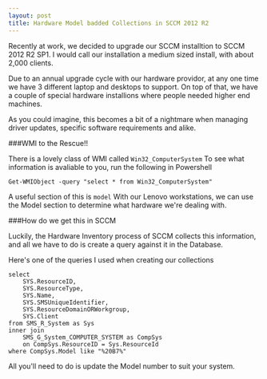 ```yaml
---
layout: post
title: Hardware Model badded Collections in SCCM 2012 R2
---
```


Recently at work, we decided to upgrade our SCCM installtion to SCCM 2012 R2 SP1. 
I would call our installation a medium sized install, with about 2,000 clients.

Due to an annual upgrade cycle with our hardware providor, at any one time we have 3 different laptop and desktops to support. On top of that, we have a couple of special hardware installions where people needed higher end machines.

As you could imagine, this becomes a bit of a nightmare when managing driver updates, specific software requirements and alike.

###WMI to the Rescue!!

There is a lovely class of WMI called `Win32_ComputerSystem`
To see what information is avaliable to you, run the following in Powershell

```
Get-WMIObject -query "select * from Win32_ComputerSystem"
```

A useful section of this is `model`
With our Lenovo workstations, we can use the Model section to determine what hardware we're dealing with.

###How do we get this in SCCM

Luckily, the Hardware Inventory process of SCCM collects this information, and all we have to do is create a query against it in the Database.

Here's one of the queries I used when creating our collections

```
select 
	SYS.ResourceID,
	SYS.ResourceType,
	SYS.Name,
	SYS.SMSUniqueIdentifier,
	SYS.ResourceDomainORWorkgroup,
	SYS.Client 
from SMS_R_System as Sys 
inner join 
	SMS_G_System_COMPUTER_SYSTEM as CompSys 
	on CompSys.ResourceID = Sys.ResourceId 
where CompSys.Model like "%20B7%"
```

All you'll need to do is update the Model number to suit your system.